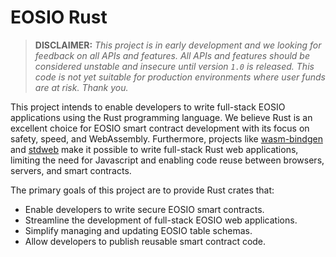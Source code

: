 # EOSIO Rust

> **DISCLAIMER:** _This project is in early development and we looking for feedback on all APIs and features. All APIs and features should be considered unstable and insecure until version `1.0` is released. This code is not yet suitable for production environments where user funds are at risk. Thank you._

This project intends to enable developers to write full-stack EOSIO applications using the Rust programming language. We believe Rust is an excellent choice for EOSIO smart contract development with its focus on safety, speed, and WebAssembly. Furthermore, projects like [wasm-bindgen][wasm_bindgen] and [stdweb] make it possible to write full-stack Rust web applications, limiting the need for Javascript and enabling code reuse between browsers, servers, and smart contracts.

The primary goals of this project are to provide Rust crates that:

-   Enable developers to write secure EOSIO smart contracts.
-   Streamline the development of full-stack EOSIO web applications.
-   Simplify managing and updating EOSIO table schemas.
-   Allow developers to publish reusable smart contract code.

[wasm_bindgen]: https://github.com/rustwasm/wasm-bindgen/
[stdweb]: https://github.com/koute/stdweb/
[eosio]: https://sagan-software.github.io/eosio-rust/eosio/
[eosio_macros]: https://sagan-software.github.io/eosio-rust/eosio_macros/
[eosio_sys]: https://sagan-software.github.io/eosio-rust/eosio_sys/

